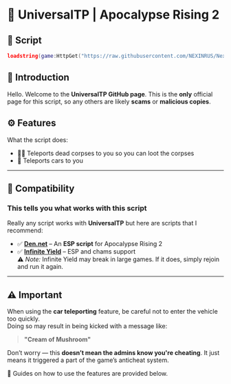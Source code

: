 # 👤 UniversalTP | Apocalypse Rising 2

## 📜 Script
```lua
loadstring(game:HttpGet("https://raw.githubusercontent.com/NEXINRUS/NexinScripts/refs/heads/main/ApocalypseRising2UniversalTp/Script.lua"))()
```

## 📘 Introduction  
Hello. Welcome to the **UniversalTP GitHub page**. This is the **only** official page for this script, so any others are likely **scams** or **malicious copies**.

## ⚙️ Features  
What the script does:  
- 🧟‍♂️ Teleports dead corpses to you so you can loot the corpses  
- 🚗 Teleports cars to you

---

## 🔌 Compatibility
### This tells you what works with this script
Really any script works with **UniversalTP** but here are scripts that I recommend:

- ✅ [**Den.net**](https://github.com/dengertheguy/den.net) – An **ESP script** for Apocalypse Rising 2  
- ✅ [**Infinite Yield**](https://infyiff.github.io/Download.html) – ESP and chams support  
  ⚠️ *Note:* Infinite Yield may break in large games. If it does, simply rejoin and run it again.

---

## ⚠️ Important  
When using the **car teleporting** feature, be careful not to enter the vehicle too quickly.  
Doing so may result in being kicked with a message like:

> **"Cream of Mushroom"**

Don’t worry — this **doesn’t mean the admins know you're cheating**. It just means it triggered a part of the game’s anticheat system.

📘 Guides on how to use the features are provided below.
